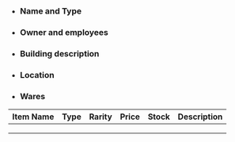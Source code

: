 
- ### Name and Type



- ### Owner and employees



- ### Building description



- ### Location




- ### Wares




| Item Name | Type | Rarity | Price | Stock |  Description   | 
| --------- | ---- | ------ | ----- | ----- | --- |
|           |      |        |       |       |     |
|           |      |        |       |       |     |
|           |      |        |       |       |     |
